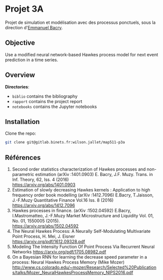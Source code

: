 # Projet 3A

Projet de simulation et modélisation avec des processus ponctuels, sous la direction d'[Emmanuel Bacry](mailto:emmanuel.bacry@polytechnique.fr).

## Objective

Use a modified neural network-based Hawkes process model for next event prediction in a time series.

## Overview

**Directories**:
* `biblio` contains the bibliography
* `rapport` contains the project report
* `notebooks` contains the Jupyter notebooks

## Installation


Clone the repo:

```bash
git clone git@gitlab.binets.fr:wilson.jallet/map511-p3a
```



## Références 

1. Second order statistics characterization of Hawkes processes and non-parametric estimation (arXiv :1401.0903) E. Bacry, J.F. Muzy. Trans. in Inf. Theory, 62, Iss.
4 (2016)  
https://arxiv.org/abs/1401.0903
2. Estimation of slowly decreasing Hawkes kernels : Application to high frequency
order book modelling (arXiv :1412.7096) E.Bacry, T.Jaisson, J.-F.Muzy Quantitative Finance Vol.16 Iss. 8 (2016)  
https://arxiv.org/abs/1412.7096
3. Hawkes processes in finance. (arXiv :1502.04592) E.Bacry, I.Mastromatteo, J.-F.Muzy Market Microstructure and Liquidity Vol. 01, No. 01, 1550005 (2015).  
https://arxiv.org/abs/1502.04592
4. The Neural Hawkes Process: A Neurally
Self-Modulating Multivariate Point Process, H. Mei, J. Eisner  
https://arxiv.org/pdf/1612.09328.pdf
5. Modeling The Intensity Function Of Point Process Via Recurrent Neural Networks https://arxiv.org/pdf/1705.08982.pdf
6. On a Bayesian RNN for learning the decrease speed parameter in a process: Neural Hawkes Process Memory (Mike Mozer)   
http://www.cs.colorado.edu/~mozer/Research/Selected%20Publications/talks/Mozer_NeuralHawkesProcessMemory_NIPS2016.pdf
